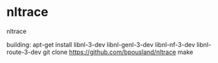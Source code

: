 nltrace
=======

nltrace

building:
	apt-get install libnl-3-dev libnl-genl-3-dev libnl-nf-3-dev libnl-route-3-dev
	git clone https://github.com/bpousland/nltrace
	make
